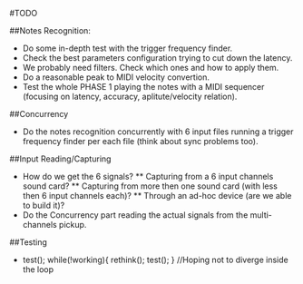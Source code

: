 #TODO

##Notes Recognition:
 * Do some in-depth test with the trigger frequency finder.
 * Check the best parameters configuration trying to cut down the latency.
 * We probably need filters. Check which ones and how to apply them.
 * Do a reasonable peak to MIDI velocity convertion.
 * Test the whole PHASE 1 playing the notes with a MIDI sequencer (focusing on latency, accuracy, aplitute/velocity relation).

##Concurrency
 * Do the notes recognition concurrently with 6 input files running a trigger frequency finder per each file (think about sync problems too).

##Input Reading/Capturing
 * How do we get the 6 signals? 
 ** Capturing from a 6 input channels sound card?
 ** Capturing from  more then one sound card (with less then 6 input channels each)? 
 **  Through an ad-hoc device (are we able to build it)?
 * Do the Concurrency part reading the actual signals from the multi-channels pickup.

##Testing
 * test(); while(!working){ rethink(); test(); } //Hoping not to diverge inside the loop
